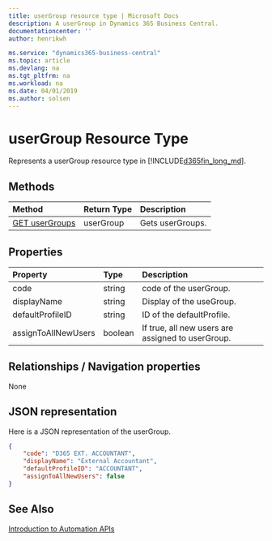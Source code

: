 ```yaml
---
title: userGroup resource type | Microsoft Docs
description: A userGroup in Dynamics 365 Business Central.
documentationcenter: ''
author: henrikwh

ms.service: "dynamics365-business-central"
ms.topic: article
ms.devlang: na
ms.tgt_pltfrm: na
ms.workload: na
ms.date: 04/01/2019
ms.author: solsen
---
```


# userGroup Resource Type
Represents a userGroup resource type in [!INCLUDE[d365fin_long_md](../developer/includes/d365fin_long_md.md)].

## Methods
| Method         | Return Type  |Description|
|:---------------|:-------------|:----------|
|[GET userGroups](dynamics-microsoft-automation-usergroup-get.md)|userGroup|Gets userGroups.|

## Properties

| Property | Type |Description                             |
|:----------------|:-----|:---------------------------------------|
|code             |string  |code of the userGroup.|
|displayName      |string  |Display of the useGroup.     |
|defaultProfileID|string   |ID of the defaultProfile.|
|assignToAllNewUsers|boolean|If true, all new users are assigned to userGroup.|

## Relationships / Navigation properties

None

## JSON representation

Here is a JSON representation of the userGroup.

```json
{
    "code": "D365 EXT. ACCOUNTANT",
    "displayName": "External Accountant",
    "defaultProfileID": "ACCOUNTANT",
    "assignToAllNewUsers": false
}
```

## See Also 
[Introduction to Automation APIs](itpro-introduction-to-automation-apis.md)  
